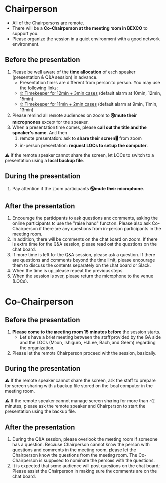 # Chairperson
* All of the Chairpersons are remote. 
* There will be a **Co-Chairperson at the meeting room in BEXCO** to support you. 
* Please organize the session in a quiet environment with a good network environment.

## Before the presentation
1. Please be well aware of the **time allocation** of each speaker (presentation & Q&A session) in advance. 
    - Presentation times are different from person to person. You may use the following links:
    - [⏱ Timekeeper for 12min + 3min cases](https://maruta.github.io/timekeeper/#t1=10:00&t2=12:00&t3=15:00&m=12%20min%20TALK%20%2B%203%20min%20Q%26amp%3BA) (default alarm at 10min, 12min, 15min)
    - [⏱ Timekeeper for 11min + 2min cases](https://maruta.github.io/timekeeper/#t1=9:00&t2=11:00&t3=13:00&m=11%20min%20TALK%20%2B%202%20min%20Q%26amp%3BA) (default alarm at 9min, 11min, 13min)
4. Please remind all remote audiences on zoom to **🔇mute their microphones** except for the speaker.
5. When a presentation time comes, please **call out the title and the speaker's name**. And then 
    1. remote presentation: ask to **share their screen🖥** from zoom
    1. in-person presentation: **request LOCs to set up the computer**.

⚠️ If the remote speaker cannot share the screen, let LOCs to switch to a presentation using a **local backup file**.

## During the presentation
1. Pay attention if the zoom participants **🔇mute their microphone**.

## After the presentation
1. Encourage the participants to ask questions and comments, asking the online participants to use the "raise hand" function. Please also ask Co-Chairperson if there are any questions from in-person participants in the meeting room.
2. In addition, there will be comments on the chat board on zoom. If there is extra time for the Q&A session, please read out the questions on the chat board.
3. If more time is left for the Q&A session, please ask a question. If there are questions and comments beyond the time limit, please encourage them to discuss the contents separately on the chat board or Slack.
4. When the time is up, please repeat the previous steps.
5. When the session is over, please return the microphone to the venue (LOCs).


# Co-Chairperson

## Before the presentation
1. **Please come to the meeting room 15 minutes before** the session starts. 
    - Let's have a brief meeting between the staff provided by the GA side and the LOCs (Moon, Ishiguro, HJLee, Bach, and Geem) regarding the organization.
2. Please let the remote Chairperson proceed with the session, basically.

## During the presentation
⚠️ If the remote speaker cannot share the screen, ask the staff to prepare for screen sharing with a backup file stored on the local computer in the meeting room. 

⚠️ If the remote speaker cannot manage screen sharing for more than ~2 minutes, please ask the remote speaker and Chairperson to start the presentation using the backup file.


## After the presentation
1. During the Q&A session, please overlook the meeting room if someone has a question. Because Chairperson cannot know the person with questions and comments in the meeting room, please let the Chairperson know the questions from the meeting room. The Co-Chairperson is supposed to nominate the persons with the questions.
2. It is expected that some audience will post questions on the chat board; Please assist the Chairperson in making sure the comments are on the chat board.
